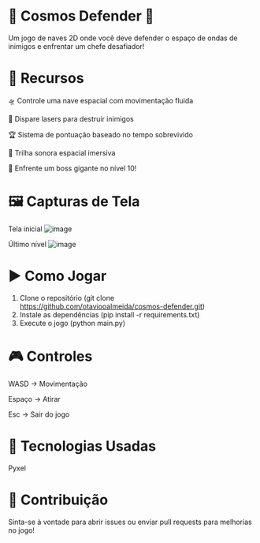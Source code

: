 # 🚀 Cosmos Defender 🌌

Um jogo de naves 2D onde você deve defender o espaço de ondas de inimigos e enfrentar um chefe desafiador!

# 📌 Recursos

🛸 Controle uma nave espacial com movimentação fluida

🔫 Dispare lasers para destruir inimigos

🏆 Sistema de pontuação baseado no tempo sobrevivido

🎵 Trilha sonora espacial imersiva

🦾 Enfrente um boss gigante no nível 10!

# 🖼️ Capturas de Tela

  Tela inicial
![image](https://github.com/user-attachments/assets/cad3717a-4498-4c7b-9359-92048e2eda3f)

  Último nível
![image](https://github.com/user-attachments/assets/5ac8d938-1fb3-4abc-92cb-d3b34cf50aa0)


# ▶️ Como Jogar

1. Clone o repositório (git clone https://github.com/otaviooalmeida/cosmos-defender.git)
2. Instale as dependências (pip install -r requirements.txt)
3. Execute o jogo (python main.py)

# 🎮 Controles

WASD → Movimentação

Espaço → Atirar

Esc → Sair do jogo

# 🚀 Tecnologias Usadas

Pyxel

# 🤝 Contribuição

Sinta-se à vontade para abrir issues ou enviar pull requests para melhorias no jogo!
